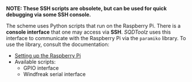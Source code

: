 **NOTE: These SSH scripts are obsolete, but can be used for quick debugging via some SSH console.**

The scheme uses Python scripts that run on the Raspberry Pi. There is a **console interface** that one may access via **SSH**. *SQDToolz* uses this interface to communicate with the Raspberry Pi via the `paramiko` library. To use the library, consult the documentation:

- [Setting up the Raspberry Pi](docs/Setting_up_the_RPi.md)
- Available scripts:
    - GPIO interface
    - Windfreak serial interface
